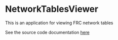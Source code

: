 # NetworkTablesViewer

This is an application for viewing FRC network tables

See the source code documentation [here](https://mebrahimaleem.github.io/NetworkTablesViewerDocs/networktablesviewer/package-summary.html)
